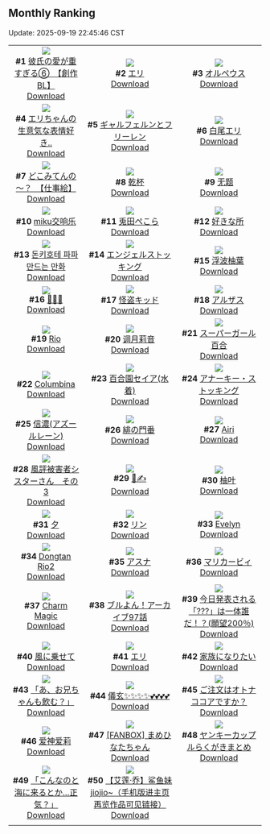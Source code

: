 ## Monthly Ranking
Update: 2025-09-19 22:45:46 CST

|      |      |      |
| :----: | :----: | :----: |
| ![](https://i.pixiv.re/c/240x480/img-master/img/2025/08/22/20/03/04/134196190_p0_master1200.jpg)<br>**#1** [彼氏の愛が重すぎる⑥　【創作BL】](https://www.pixiv.net/artworks/134196190)<br>[Download](https://i.pixiv.re/img-original/img/2025/08/22/20/03/04/134196190_p0.jpg) | ![](https://i.pixiv.re/c/240x480/img-master/img/2025/08/22/21/32/41/134200142_p0_master1200.jpg)<br>**#2** [エリ](https://www.pixiv.net/artworks/134200142)<br>[Download](https://i.pixiv.re/img-original/img/2025/08/22/21/32/41/134200142_p0.png) | ![](https://i.pixiv.re/c/240x480/img-master/img/2025/08/22/18/51/42/134193182_p0_master1200.jpg)<br>**#3** [オルペウス](https://www.pixiv.net/artworks/134193182)<br>[Download](https://i.pixiv.re/img-original/img/2025/08/22/18/51/42/134193182_p0.png) |
| ![](https://i.pixiv.re/c/240x480/img-master/img/2025/08/22/04/30/31/134175577_p0_master1200.jpg)<br>**#4** [エリちゃんの生意気な表情好き..](https://www.pixiv.net/artworks/134175577)<br>[Download](https://i.pixiv.re/img-original/img/2025/08/22/04/30/31/134175577_p0.png) | ![](https://i.pixiv.re/c/240x480/img-master/img/2025/08/22/00/00/06/134168369_p0_master1200.jpg)<br>**#5** [ギャルフェルンとフリーレン](https://www.pixiv.net/artworks/134168369)<br>[Download](https://i.pixiv.re/img-original/img/2025/08/22/00/00/06/134168369_p0.png) | ![](https://i.pixiv.re/c/240x480/img-master/img/2025/08/22/00/41/07/134170575_p0_master1200.jpg)<br>**#6** [白尾エリ](https://www.pixiv.net/artworks/134170575)<br>[Download](https://i.pixiv.re/img-original/img/2025/08/22/00/41/07/134170575_p0.png) |
| ![](https://i.pixiv.re/c/240x480/img-master/img/2025/08/22/00/04/23/134168942_p0_master1200.jpg)<br>**#7** [どこみてんの～？　【仕事絵】](https://www.pixiv.net/artworks/134168942)<br>[Download](https://i.pixiv.re/img-original/img/2025/08/22/00/04/23/134168942_p0.jpg) | ![](https://i.pixiv.re/c/240x480/img-master/img/2025/08/22/20/35/47/134197474_p0_master1200.jpg)<br>**#8** [乾杯](https://www.pixiv.net/artworks/134197474)<br>[Download](https://i.pixiv.re/img-original/img/2025/08/22/20/35/47/134197474_p0.jpg) | ![](https://i.pixiv.re/c/240x480/img-master/img/2025/08/21/15/48/26/134149504_p0_master1200.jpg)<br>**#9** [无题](https://www.pixiv.net/artworks/134149504)<br>[Download](https://i.pixiv.re/img-original/img/2025/08/21/15/48/26/134149504_p0.jpg) |
| ![](https://i.pixiv.re/c/240x480/img-master/img/2025/09/01/02/10/48/134130843_p0_master1200.jpg)<br>**#10** [miku交响乐](https://www.pixiv.net/artworks/134130843)<br>[Download](https://i.pixiv.re/img-original/img/2025/09/01/02/10/48/134130843_p0.jpg) | ![](https://i.pixiv.re/c/240x480/img-master/img/2025/08/22/00/00/20/134168487_p0_master1200.jpg)<br>**#11** [兎田ぺこら](https://www.pixiv.net/artworks/134168487)<br>[Download](https://i.pixiv.re/img-original/img/2025/08/22/00/00/20/134168487_p0.png) | ![](https://i.pixiv.re/c/240x480/img-master/img/2025/08/22/22/22/41/134202371_p0_master1200.jpg)<br>**#12** [好きな所](https://www.pixiv.net/artworks/134202371)<br>[Download](https://i.pixiv.re/img-original/img/2025/08/22/22/22/41/134202371_p0.jpg) |
| ![](https://i.pixiv.re/c/240x480/img-master/img/2025/08/22/19/29/54/134185869_p0_master1200.jpg)<br>**#13** [돈키호테 파파만드는 만화](https://www.pixiv.net/artworks/134185869)<br>[Download](https://i.pixiv.re/img-original/img/2025/08/22/19/29/54/134185869_p0.png) | ![](https://i.pixiv.re/c/240x480/img-master/img/2025/08/21/00/00/10/134130275_p0_master1200.jpg)<br>**#14** [エンジェルストッキング](https://www.pixiv.net/artworks/134130275)<br>[Download](https://i.pixiv.re/img-original/img/2025/08/21/00/00/10/134130275_p0.png) | ![](https://i.pixiv.re/c/240x480/img-master/img/2025/08/23/22/48/26/134243119_p0_master1200.jpg)<br>**#15** [浮波柚葉](https://www.pixiv.net/artworks/134243119)<br>[Download](https://i.pixiv.re/img-original/img/2025/08/23/22/48/26/134243119_p0.jpg) |
| ![](https://i.pixiv.re/c/240x480/img-master/img/2025/08/21/18/44/41/134154319_p0_master1200.jpg)<br>**#16** [🖤🖤🖤](https://www.pixiv.net/artworks/134154319)<br>[Download](https://i.pixiv.re/img-original/img/2025/08/21/18/44/41/134154319_p0.jpg) | ![](https://i.pixiv.re/c/240x480/img-master/img/2025/08/22/00/00/14/134168446_p0_master1200.jpg)<br>**#17** [怪盗キッド](https://www.pixiv.net/artworks/134168446)<br>[Download](https://i.pixiv.re/img-original/img/2025/08/22/00/00/14/134168446_p0.jpg) | ![](https://i.pixiv.re/c/240x480/img-master/img/2025/08/21/12/03/57/134144944_p0_master1200.jpg)<br>**#18** [アルザス](https://www.pixiv.net/artworks/134144944)<br>[Download](https://i.pixiv.re/img-original/img/2025/08/21/12/03/57/134144944_p0.png) |
| ![](https://i.pixiv.re/c/240x480/img-master/img/2025/08/23/08/40/46/134193771_p0_master1200.jpg)<br>**#19** [Rio](https://www.pixiv.net/artworks/134193771)<br>[Download](https://i.pixiv.re/img-original/img/2025/08/23/08/40/46/134193771_p0.jpg) | ![](https://i.pixiv.re/c/240x480/img-master/img/2025/08/22/19/38/20/134191836_p0_master1200.jpg)<br>**#20** [调月莉音](https://www.pixiv.net/artworks/134191836)<br>[Download](https://i.pixiv.re/img-original/img/2025/08/22/19/38/20/134191836_p0.png) | ![](https://i.pixiv.re/c/240x480/img-master/img/2025/08/23/00/00/05/134206593_p0_master1200.jpg)<br>**#21** [スーパーガール百合](https://www.pixiv.net/artworks/134206593)<br>[Download](https://i.pixiv.re/img-original/img/2025/08/23/00/00/05/134206593_p0.png) |
| ![](https://i.pixiv.re/c/240x480/img-master/img/2025/08/22/00/55/27/134171060_p0_master1200.jpg)<br>**#22** [Columbina](https://www.pixiv.net/artworks/134171060)<br>[Download](https://i.pixiv.re/img-original/img/2025/08/22/00/55/27/134171060_p0.png) | ![](https://i.pixiv.re/c/240x480/img-master/img/2025/08/22/19/00/21/134193565_p0_master1200.jpg)<br>**#23** [百合園セイア(水着)](https://www.pixiv.net/artworks/134193565)<br>[Download](https://i.pixiv.re/img-original/img/2025/08/22/19/00/21/134193565_p0.jpg) | ![](https://i.pixiv.re/c/240x480/img-master/img/2025/08/20/20/06/15/134119970_p0_master1200.jpg)<br>**#24** [アナーキー・ストッキング](https://www.pixiv.net/artworks/134119970)<br>[Download](https://i.pixiv.re/img-original/img/2025/08/20/20/06/15/134119970_p0.jpg) |
| ![](https://i.pixiv.re/c/240x480/img-master/img/2025/08/22/14/34/07/134186447_p0_master1200.jpg)<br>**#25** [信濃(アズールレーン)](https://www.pixiv.net/artworks/134186447)<br>[Download](https://i.pixiv.re/img-original/img/2025/08/22/14/34/07/134186447_p0.jpg) | ![](https://i.pixiv.re/c/240x480/img-master/img/2025/08/22/00/00/21/134168498_p0_master1200.jpg)<br>**#26** [緋の門番](https://www.pixiv.net/artworks/134168498)<br>[Download](https://i.pixiv.re/img-original/img/2025/08/22/00/00/21/134168498_p0.png) | ![](https://i.pixiv.re/c/240x480/img-master/img/2025/08/20/20/03/06/134119852_p0_master1200.jpg)<br>**#27** [Airi](https://www.pixiv.net/artworks/134119852)<br>[Download](https://i.pixiv.re/img-original/img/2025/08/20/20/03/06/134119852_p0.jpg) |
| ![](https://i.pixiv.re/c/240x480/img-master/img/2025/08/22/10/25/16/134181170_p0_master1200.jpg)<br>**#28** [風評被害者シスターさん　その3](https://www.pixiv.net/artworks/134181170)<br>[Download](https://i.pixiv.re/img-original/img/2025/08/22/10/25/16/134181170_p0.png) | ![](https://i.pixiv.re/c/240x480/img-master/img/2025/08/22/19/05/19/134193885_p0_master1200.jpg)<br>**#29** [🐍✍️](https://www.pixiv.net/artworks/134193885)<br>[Download](https://i.pixiv.re/img-original/img/2025/08/22/19/05/19/134193885_p0.jpg) | ![](https://i.pixiv.re/c/240x480/img-master/img/2025/08/22/16/34/57/134189001_p0_master1200.jpg)<br>**#30** [柚叶](https://www.pixiv.net/artworks/134189001)<br>[Download](https://i.pixiv.re/img-original/img/2025/08/22/16/34/57/134189001_p0.jpg) |
| ![](https://i.pixiv.re/c/240x480/img-master/img/2025/08/24/12/28/20/134265543_p0_master1200.jpg)<br>**#31** [夕](https://www.pixiv.net/artworks/134265543)<br>[Download](https://i.pixiv.re/img-original/img/2025/08/24/12/28/20/134265543_p0.jpg) | ![](https://i.pixiv.re/c/240x480/img-master/img/2025/08/21/00/21/22/134131642_p0_master1200.jpg)<br>**#32** [リン](https://www.pixiv.net/artworks/134131642)<br>[Download](https://i.pixiv.re/img-original/img/2025/08/21/00/21/22/134131642_p0.jpg) | ![](https://i.pixiv.re/c/240x480/img-master/img/2025/08/23/00/00/18/134206722_p0_master1200.jpg)<br>**#33** [Evelyn](https://www.pixiv.net/artworks/134206722)<br>[Download](https://i.pixiv.re/img-original/img/2025/08/23/00/00/18/134206722_p0.png) |
| ![](https://i.pixiv.re/c/240x480/img-master/img/2025/08/23/00/02/05/134207088_p0_master1200.jpg)<br>**#34** [Dongtan Rio2](https://www.pixiv.net/artworks/134207088)<br>[Download](https://i.pixiv.re/img-original/img/2025/08/23/00/02/05/134207088_p0.jpg) | ![](https://i.pixiv.re/c/240x480/img-master/img/2025/08/21/01/08/11/134133379_p0_master1200.jpg)<br>**#35** [アスナ](https://www.pixiv.net/artworks/134133379)<br>[Download](https://i.pixiv.re/img-original/img/2025/08/21/01/08/11/134133379_p0.jpg) | ![](https://i.pixiv.re/c/240x480/img-master/img/2025/08/22/22/40/10/134203200_p0_master1200.jpg)<br>**#36** [マリカービィ](https://www.pixiv.net/artworks/134203200)<br>[Download](https://i.pixiv.re/img-original/img/2025/08/22/22/40/10/134203200_p0.jpg) |
| ![](https://i.pixiv.re/c/240x480/img-master/img/2025/08/24/01/15/42/134251724_p0_master1200.jpg)<br>**#37** [Charm Magic](https://www.pixiv.net/artworks/134251724)<br>[Download](https://i.pixiv.re/img-original/img/2025/08/24/01/15/42/134251724_p0.png) | ![](https://i.pixiv.re/c/240x480/img-master/img/2025/08/22/11/36/07/134182490_p0_master1200.jpg)<br>**#38** [ブルよん！アーカイブ97話](https://www.pixiv.net/artworks/134182490)<br>[Download](https://i.pixiv.re/img-original/img/2025/08/22/11/36/07/134182490_p0.jpg) | ![](https://i.pixiv.re/c/240x480/img-master/img/2025/08/22/22/37/19/134183616_p0_master1200.jpg)<br>**#39** [今日発表される「???」は一体誰だ！？(願望200％)](https://www.pixiv.net/artworks/134183616)<br>[Download](https://i.pixiv.re/img-original/img/2025/08/22/22/37/19/134183616_p0.png) |
| ![](https://i.pixiv.re/c/240x480/img-master/img/2025/08/22/01/00/04/134171224_p0_master1200.jpg)<br>**#40** [風に乗せて](https://www.pixiv.net/artworks/134171224)<br>[Download](https://i.pixiv.re/img-original/img/2025/08/22/01/00/04/134171224_p0.jpg) | ![](https://i.pixiv.re/c/240x480/img-master/img/2025/08/23/20/36/09/134238839_p0_master1200.jpg)<br>**#41** [エリ](https://www.pixiv.net/artworks/134238839)<br>[Download](https://i.pixiv.re/img-original/img/2025/08/23/20/36/09/134238839_p0.png) | ![](https://i.pixiv.re/c/240x480/img-master/img/2025/08/23/21/56/00/134242416_p0_master1200.jpg)<br>**#42** [家族になりたい](https://www.pixiv.net/artworks/134242416)<br>[Download](https://i.pixiv.re/img-original/img/2025/08/23/21/56/00/134242416_p0.jpg) |
| ![](https://i.pixiv.re/c/240x480/img-master/img/2025/08/21/00/21/54/134131668_p0_master1200.jpg)<br>**#43** [「あ、お兄ちゃんも飲む？」](https://www.pixiv.net/artworks/134131668)<br>[Download](https://i.pixiv.re/img-original/img/2025/08/21/00/21/54/134131668_p0.png) | ![](https://i.pixiv.re/c/240x480/img-master/img/2025/08/23/09/55/20/134219619_p0_master1200.jpg)<br>**#44** [儀玄✨✨✨✨💕💕💕💕](https://www.pixiv.net/artworks/134219619)<br>[Download](https://i.pixiv.re/img-original/img/2025/08/23/09/55/20/134219619_p0.jpg) | ![](https://i.pixiv.re/c/240x480/img-master/img/2025/08/21/22/54/39/134165217_p0_master1200.jpg)<br>**#45** [ご注文はオトナココアですか？](https://www.pixiv.net/artworks/134165217)<br>[Download](https://i.pixiv.re/img-original/img/2025/08/21/22/54/39/134165217_p0.jpg) |
| ![](https://i.pixiv.re/c/240x480/img-master/img/2025/08/21/19/41/08/134156383_p0_master1200.jpg)<br>**#46** [爱神爱莉](https://www.pixiv.net/artworks/134156383)<br>[Download](https://i.pixiv.re/img-original/img/2025/08/21/19/41/08/134156383_p0.jpg) | ![](https://i.pixiv.re/c/240x480/img-master/img/2025/08/22/00/47/03/134170802_p0_master1200.jpg)<br>**#47** [[FANBOX] まめひなたちゃん](https://www.pixiv.net/artworks/134170802)<br>[Download](https://i.pixiv.re/img-original/img/2025/08/22/00/47/03/134170802_p0.png) | ![](https://i.pixiv.re/c/240x480/img-master/img/2025/08/21/00/03/15/134130823_p0_master1200.jpg)<br>**#48** [ヤンキーカップルらくがきまとめ](https://www.pixiv.net/artworks/134130823)<br>[Download](https://i.pixiv.re/img-original/img/2025/08/21/00/03/15/134130823_p0.jpg) |
| ![](https://i.pixiv.re/c/240x480/img-master/img/2025/08/23/00/13/19/134207746_p0_master1200.jpg)<br>**#49** [「こんなのと海に来るとか…正気？」](https://www.pixiv.net/artworks/134207746)<br>[Download](https://i.pixiv.re/img-original/img/2025/08/23/00/13/19/134207746_p0.png) | ![](https://i.pixiv.re/c/240x480/img-master/img/2025/08/22/15/48/35/134187954_p0_master1200.jpg)<br>**#50** [【艾莲·乔】鲨鱼妹jiojio~（手机版进主页再览作品可见链接）](https://www.pixiv.net/artworks/134187954)<br>[Download](https://i.pixiv.re/img-original/img/2025/08/22/15/48/35/134187954_p0.jpg) |
|      |
